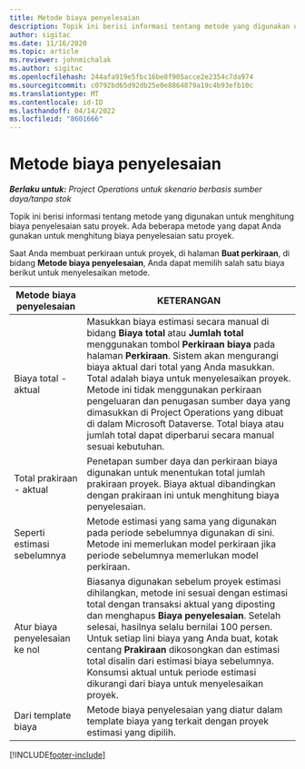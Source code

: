 ```yaml
---
title: Metode biaya penyelesaian
description: Topik ini berisi informasi tentang metode yang digunakan untuk menghitung biaya penyelesaian satu proyek.
author: sigitac
ms.date: 11/16/2020
ms.topic: article
ms.reviewer: johnmichalak
ms.author: sigitac
ms.openlocfilehash: 244afa919e5fbc16be8f905acce2e2354c7da974
ms.sourcegitcommit: c0792bd65d92db25e0e8864879a19c4b93efb10c
ms.translationtype: MT
ms.contentlocale: id-ID
ms.lasthandoff: 04/14/2022
ms.locfileid: "8601666"
---
```

# <a name="cost-to-complete-methods"></a>Metode biaya penyelesaian

_**Berlaku untuk:** Project Operations untuk skenario berbasis sumber daya/tanpa stok_

Topik ini berisi informasi tentang metode yang digunakan untuk menghitung biaya penyelesaian satu proyek. Ada beberapa metode yang dapat Anda gunakan untuk menghitung biaya penyelesaian satu proyek. 

Saat Anda membuat perkiraan untuk proyek, di halaman **Buat perkiraan**, di bidang **Metode biaya penyelesaian**, Anda dapat memilih salah satu biaya berikut untuk menyelesaikan metode.

| Metode biaya penyelesaian    | KETERANGAN                                                                                                                                                                                                                                                                                                                                                                                                                                                                                        |
|------------------------------|----------------------------------------------------------------------------------------------------------------------------------------------------------------------------------------------------------------------------------------------------------------------------------------------------------------------------------------------------------------------------------------------------------------------------------------------------------------------------------------------------|
| Biaya total - aktual            | Masukkan biaya estimasi secara manual di bidang **Biaya total** atau **Jumlah total** menggunakan tombol **Perkiraan biaya** pada halaman **Perkiraan**. Sistem akan mengurangi biaya aktual dari total yang Anda masukkan. Total adalah biaya untuk menyelesaikan proyek. Metode ini tidak menggunakan perkiraan pengeluaran dan penugasan sumber daya yang dimasukkan di Project Operations yang dibuat di dalam Microsoft Dataverse. Total biaya atau jumlah total dapat diperbarui secara manual sesuai kebutuhan.  |
| Total prakiraan - aktual        | Penetapan sumber daya dan perkiraan biaya digunakan untuk menentukan total jumlah prakiraan proyek. Biaya aktual dibandingkan dengan prakiraan ini untuk menghitung biaya penyelesaian.                                                                                                                                                                                                                                                                          |
| Seperti estimasi sebelumnya         | Metode estimasi yang sama yang digunakan pada periode sebelumnya digunakan di sini. Metode ini memerlukan model perkiraan jika periode sebelumnya memerlukan model perkiraan.                                                                                                                                                                                                                                                                                                                           |
| Atur biaya penyelesaian ke nol | Biasanya digunakan sebelum proyek estimasi dihilangkan, metode ini sesuai dengan estimasi total dengan transaksi aktual yang diposting dan menghapus **Biaya penyelesaian**. Setelah selesai, hasilnya selalu bernilai 100 persen. Untuk setiap lini biaya yang Anda buat, kotak centang **Prakiraan** dikosongkan dan estimasi total disalin dari estimasi biaya sebelumnya. Konsumsi aktual untuk periode estimasi dikurangi dari biaya untuk menyelesaikan proyek.              |
| Dari template biaya           | Metode biaya penyelesaian yang diatur dalam template biaya yang terkait dengan proyek estimasi yang dipilih.                                                                                                                                                                                                                                                                                                                                                                          |


[!INCLUDE[footer-include](../includes/footer-banner.md)]